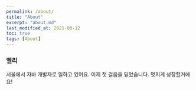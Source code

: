 ```yaml
---
permalink: /about/
title: "About"
excerpt: "about.md"
last_modified_at: 2021-08-12
toc: true
tags: [About]
---
```

### 엘리

서울에서 자바 개발자로 일하고 있어요.
이제 첫 걸음을 딛었습니다.
멋지게 성장할거에요!
